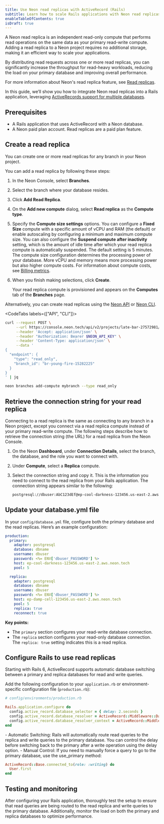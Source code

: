 ```yaml
---
title: Use Neon read replicas with ActiveRecord (Rails)
subtitle: Learn how to scale Rails applications with Neon read replicas
enableTableOfContents: true
isDraft: true
---
```


A Neon read replica is an independent read-only compute that performs read operations on the same data as your primary read-write compute. Adding a read replica to a Neon project requires no additional storage, making it an efficient way to scale your applications.

By distributing read requests across one or more read replicas, you can significantly increase the throughput for read-heavy workloads, reducing the load on your primary database and improving overall performance.

For more information about Neon's read replica feature, see [Read replicas](/docs/introduction/read-replicas).

In this guide, we’ll show you how to integrate Neon read replicas into a Rails application, leveraging [ActiveRecords support for multiple databases](https://guides.rubyonrails.org/active_record_multiple_databases.html).

## Prerequisites

- A Rails application that uses ActiveRecord with a Neon database.
- A Neon paid plan account. Read replicas are a paid plan feature.

## Create a read replica

You can create one or more read replicas for any branch in your Neon project.

You can add a read replica by following these steps:

1. In the Neon Console, select **Branches**.
2. Select the branch where your database resides.
3. Click **Add Read Replica**.
4. On the **Add new compute** dialog, select **Read replica** as the **Compute type**.
5. Specify the **Compute size settings** options. You can configure a **Fixed Size** compute with a specific amount of vCPU and RAM (the default) or enable autoscaling by configuring a minimum and maximum compute size. You can also configure the **Suspend compute after inactivity** setting, which is the amount of idle time after which your read replica compute is automatically suspended. The default setting is 5 minutes.
   <Admonition type="note">
   The compute size configuration determines the processing power of your database. More vCPU and memory means more processing power but also higher compute costs. For information about compute costs, see [Billing metrics](/docs/introduction/billing).
   </Admonition>
6. When you finish making selections, click **Create**.

   Your read replica compute is provisioned and appears on the **Computes** tab of the **Branches** page.

Alternatively, you can create read replicas using the [Neon API](https://api-docs.neon.tech/reference/createprojectendpoint) or [Neon CLI](/docs/reference/cli-branches#create).

<CodeTabs labels={["API", "CLI"]}>

```bash
curl --request POST \
     --url https://console.neon.tech/api/v2/projects/late-bar-27572981/endpoints \
     --header 'Accept: application/json' \
     --header "Authorization: Bearer $NEON_API_KEY" \
     --header 'Content-Type: application/json' \
     --data '
{
  "endpoint": {
    "type": "read_only",
    "branch_id": "br-young-fire-15282225"
  }
}
' | jq
```

```bash
neon branches add-compute mybranch --type read_only
```

</CodeTabs>

## Retrieve the connection string for your read replica

Connecting to a read replica is the same as connecting to any branch in a Neon project, except you connect via a read replica compute instead of your primary read-write compute. The following steps describe how to retrieve the connection string (the URL) for a read replica from the Neon Console.

1. On the Neon **Dashboard**, under **Connection Details**, select the branch, the database, and the role you want to connect with.
1. Under **Compute**, select a **Replica** compute.
1. Select the connection string and copy it. This is the information you need to connect to the read replica from your Rails application. The connection string appears similar to the following:

   ```bash shouldWrap
   postgresql://dbuser:AbC123dEf@ep-cool-darkness-123456.us-east-2.aws.neon.tech/dbname
   ```

## Update your database.yml file

In your `config/database.yml` file, configure both the primary database and the read replicas. Here’s an example configuration:

```yaml
production:
  primary:
    adapter: postgresql
    database: dbname
    username: dbuser
    password: <%= ENV['dbuser_PASSWORD'] %>
    host: ep-cool-darkness-123456.us-east-2.aws.neon.tech
    pool: 5

  replica:
    adapter: postgresql
    database: dbname
    username: dbuser
    password: <%= ENV['dbuser_PASSWORD'] %>
    host: ep-damp-cell-123456.us-east-2.aws.neon.tech
    pool: 5
    replica: true
    reconnect: true
```

**Key points:**

- The `primary` section configures your read-write database connection.
- The `replica` section configures your read-only database connection. The `replica: true` setting indicates this is a read replica.

## Configure Rails to use read replicas

Starting with Rails 6, ActiveRecord supports automatic database switching between a primary and replica databases for read and write queries.

Add the following configuration to your `application.rb` or environment-specific configuration file (`production.rb`):

```ruby
# config/environments/production.rb

Rails.application.configure do
  config.active_record.database_selector = { delay: 2.seconds }
  config.active_record.database_resolver = ActiveRecord::Middleware::DatabaseSelector::Resolver
  config.active_record.database_resolver_context = ActiveRecord::Middleware::DatabaseSelector::Resolver::Session
end
```

<Admonition type="note" title="Notes"> 
- Automatic Switching: Rails will automatically route read queries to the replica and write queries to the primary database. You can control the delay before switching back to the primary after a write operation using the delay option.
- Manual Control: If you need to manually force a query to go to the primary database, use the use_primary method:

```ruby
ActiveRecord::Base.connected_to(role: :writing) do
  User.first
end
```

</Admonition>

## Testing and monitoring

After configuring your Rails application, thoroughly test the setup to ensure that read queries are being routed to the read replica and write queries to the primary database. Additionally, monitor the load on both the primary and replica databases to optimize performance.

<NeedHelp/>
